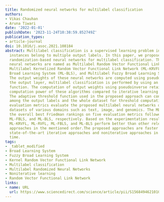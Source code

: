 ```yaml
---
title: Randomized neural networks for multilabel classification
authors:
- Vikas Chauhan
- Aruna Tiwari
date: '2022-01-01'
publishDate: '2023-11-24T10:38:59.852749Z'
publication_types:
- article-journal
doi: 10.1016/j.asoc.2021.108184
abstract: Multilabel classification is a supervised learning problem in which input
  instances belong to multiple output labels. In this paper, we propose noniterative
  randomization-based neural networks for multilabel classification. These multilabel
  neural networks are named as Multilabel Random Vector Functional Link Network (ML-RVFL),
  Multilabel Kernelized Random Vector Functional Link Network (ML-KRVFL), Multilabel
  Broad Learning System (ML-BLS), and Multilabel Fuzzy Broad Learning System (ML-FBLS).
  The output weights of these neural networks are computed using pseudoinverse. At
  the output layer, multilabel classification is performed by using an adaptive threshold
  function. The computation of output weights using pseudoinverse retains the faster
  computation power of these algorithms compared to iterative learning algorithms.
  The adaptive threshold function used in the proposed approach can consider the correlation
  among the output labels and the whole dataset for threshold computation. Five multilabel
  evaluation metrics evaluate the proposed multilabel neural networks on 12 benchmark
  datasets of various domains such as text, image, and genomics. The ML-KRVFL provides
  the overall best Friedman rankings on five evaluation metrics followed by ML-RVFL,
  ML-FBLS, and ML-BLS, respectively. Based on the experimentation results, the proposed
  ML-KRVFL, ML-RVFL, ML-FBLS, and ML-BLS perform better than other relevant multilabel
  approaches in the mentioned order.The proposed approaches are faster than other
  state-of-the-art iterative approaches and noniterative approaches in terms of running
  time.
tags:
- _tablet_modified
- Broad Learning System
- Fuzzy Broad Learning System
- Kernel Random Vector Functional Link Network
- Multilabel classification
- Multilabel Randomized Neural Networks
- Noniterative learning
- Random Vector Functional Link Network
links:
- name: URL
  url: https://www.sciencedirect.com/science/article/pii/S1568494621010334
---
```


